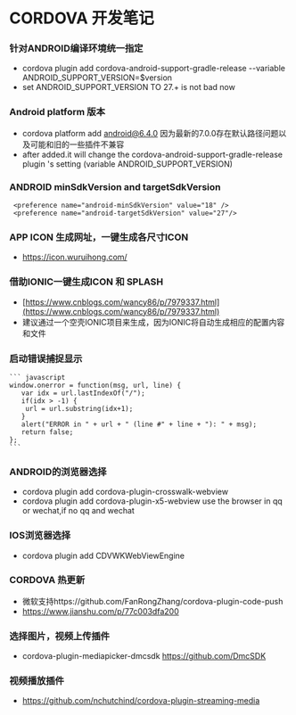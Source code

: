 # CORDOVA 开发笔记

### 针对ANDROID编译环境统一指定
* cordova plugin add cordova-android-support-gradle-release --variable ANDROID_SUPPORT_VERSION=$version
* set ANDROID_SUPPORT_VERSION TO  27.+ is not bad now

### Android platform 版本
* cordova platform add android@6.4.0  因为最新的7.0.0存在默认路径问题以及可能和旧的一些插件不兼容
* after added.it will change the cordova-android-support-gradle-release plugin 's  setting (variable ANDROID_SUPPORT_VERSION)

### ANDROID minSdkVersion and targetSdkVersion
~~~
 <preference name="android-minSdkVersion" value="18" />
 <preference name="android-targetSdkVersion" value="27"/>
~~~

### APP ICON 生成网址，一键生成各尺寸ICON
* https://icon.wuruihong.com/


### 借助IONIC一键生成ICON 和 SPLASH
* [https://www.cnblogs.com/wancy86/p/7979337.html](https://www.cnblogs.com/wancy86/p/7979337.html)
* 建议通过一个空壳IONIC项目来生成，因为IONIC将自动生成相应的配置内容和文件

### 启动错误捕捉显示

    ``` javascript
    window.onerror = function(msg, url, line) {  
       var idx = url.lastIndexOf("/");  
       if(idx > -1) {  
        url = url.substring(idx+1);  
       }  
       alert("ERROR in " + url + " (line #" + line + "): " + msg);  
       return false;  
    };
    ```
### ANDROID的浏览器选择
* cordova plugin add cordova-plugin-crosswalk-webview
* cordova plugin add cordova-plugin-x5-webview   use the browser in qq or wechat,if no qq and wechat

### IOS浏览器选择
* cordova plugin add CDVWKWebViewEngine

### CORDOVA 热更新
* 微软支持https://github.com/FanRongZhang/cordova-plugin-code-push
* https://www.jianshu.com/p/77c003dfa200

### 选择图片，视频上传插件
* cordova-plugin-mediapicker-dmcsdk   https://github.com/DmcSDK

### 视频播放插件
* https://github.com/nchutchind/cordova-plugin-streaming-media
